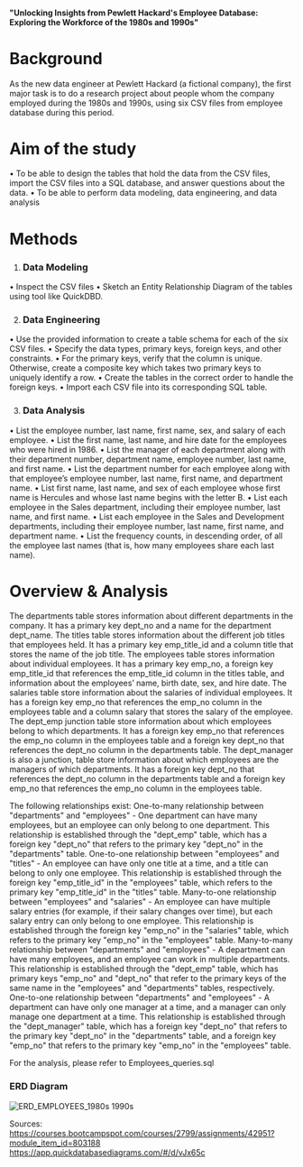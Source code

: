 #### "Unlocking Insights from Pewlett Hackard's Employee Database: Exploring the Workforce of the 1980s and 1990s"

# Background

As the new data engineer at Pewlett Hackard (a fictional company), the first major task is to do a research project about people whom the company employed during the 1980s and 1990s, using six CSV files from employee database during this period.

# Aim of the study

•   To be able to design the tables that hold the data from the CSV files, import the CSV files into a SQL database, and answer questions about the data.
•   To be able to perform data modeling, data engineering, and data analysis

# Methods 

1.  ### Data Modeling

•   Inspect the CSV files
•   Sketch an Entity Relationship Diagram of the tables using tool like QuickDBD.

2.  ### Data Engineering

•   Use the provided information to create a table schema for each of the six CSV files. 
•   Specify the data types, primary keys, foreign keys, and other constraints.
•   For the primary keys, verify that the column is unique. Otherwise, create a composite key which takes     two primary keys to uniquely identify a row.
•   Create the tables in the correct order to handle the foreign keys.
•   Import each CSV file into its corresponding SQL table.

3.  ### Data Analysis

•   List the employee number, last name, first name, sex, and salary of each employee.
•   List the first name, last name, and hire date for the employees who were hired in 1986.
•   List the manager of each department along with their department number, department name, employee number, last name, and first name.
•   List the department number for each employee along with that employee’s employee number, last name, first name, and department name.
•   List first name, last name, and sex of each employee whose first name is Hercules and whose last name begins with the letter B.
•   List each employee in the Sales department, including their employee number, last name, and first name.
•   List each employee in the Sales and Development departments, including their employee number, last name, first name, and department name.
•   List the frequency counts, in descending order, of all the employee last names (that is, how many employees share each last name).



# Overview & Analysis

The departments table stores information about different departments in the company. It has a primary key dept_no and a name for the department dept_name.
The titles table stores information about the different job titles that employees held. It has a primary key emp_title_id and a column title that stores the name of the job title.
The employees table stores information about individual employees. It has a primary key emp_no, a foreign key emp_title_id that references the emp_title_id column in the titles table, and information about the employees’ name, birth date, sex, and hire date.
The salaries table  store information about the salaries of individual employees. It has a foreign key emp_no that references the emp_no column in the employees table and a column salary that stores the salary of the employee.
The dept_emp junction table store information about which employees belong to which departments. It has a foreign key emp_no that references the emp_no column in the employees table and a foreign key dept_no that references the dept_no column in the departments table.
The dept_manager is also a junction, table store information about which employees are the managers of which departments. It has a foreign key dept_no that references the dept_no column in the departments table and a foreign key emp_no that references the emp_no column in the employees table.

The following relationships exist:
One-to-many relationship between "departments" and "employees" - One department can have many employees, but an employee can only belong to one department. This relationship is established through the "dept_emp" table, which has a foreign key "dept_no" that refers to the primary key "dept_no" in the "departments" table.
One-to-one relationship between "employees" and "titles" - An employee can have only one title at a time, and a title can belong to only one employee. This relationship is established through the foreign key "emp_title_id" in the "employees" table, which refers to the primary key "emp_title_id" in the "titles" table.
Many-to-one relationship between "employees" and "salaries" - An employee can have multiple salary entries (for example, if their salary changes over time), but each salary entry can only belong to one employee. This relationship is established through the foreign key "emp_no" in the "salaries" table, which refers to the primary key "emp_no" in the "employees" table.
Many-to-many relationship between "departments" and "employees" - A department can have many employees, and an employee can work in multiple departments. This relationship is established through the "dept_emp" table, which has primary keys "emp_no" and "dept_no" that refer to the primary keys of the same name in the "employees" and "departments" tables, respectively.
One-to-one relationship between "departments" and "employees" - A department can have only one manager at a time, and a manager can only manage one department at a time. This relationship is established through the "dept_manager" table, which has a foreign key "dept_no" that refers to the primary key "dept_no" in the "departments" table, and a foreign key "emp_no" that refers to the primary key "emp_no" in the "employees" table.

For the analysis, please refer to Employees_queries.sql

### ERD Diagram

![ERD_EMPLOYEES_1980s 1990s](https://github.com/MTanguin/sql-challenge/assets/114210481/b1431328-5764-4c40-b149-8cbd2d999981)



Sources: https://courses.bootcampspot.com/courses/2799/assignments/42951?module_item_id=803188
https://app.quickdatabasediagrams.com/#/d/vJx65c


